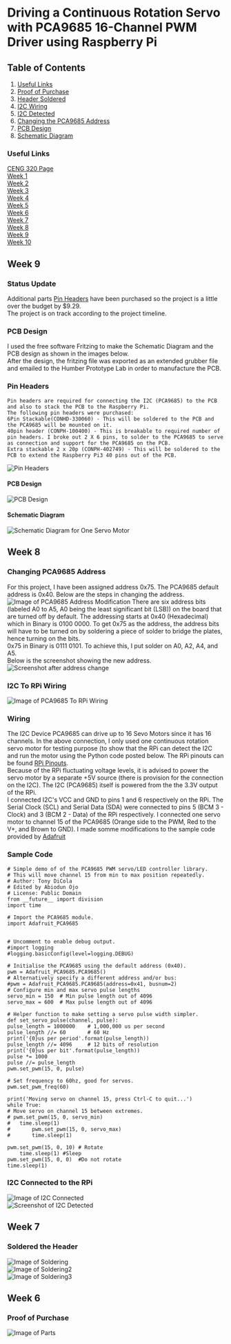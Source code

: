 # Driving a Continuous Rotation Servo with PCA9685 16-Channel PWM Driver using Raspberry Pi

## Table of Contents
1. [Useful Links](#Useful-Links)  
2. [Proof of Purchase](#proof-of-purchase)  
3. [Header Soldered](#soldered-the-header)  
4. [I2C Wiring](#i2c-to-rpi-wiring)  
5. [I2C Detected](#i2c-connected-to-the-rpi)  
6. [Changing the PCA9685 Address](#changing-pca9685-address)
7. [PCB Design](#pcb-design)  
8. [Schematic Diagram](#schematic-diagram)  

### Useful Links
[CENG 320 Page](https://six0four.github.io/ceng317/)  
[Week 1](https://six0four.github.io/ceng317/wk01.html)  
[Week 2](https://six0four.github.io/ceng317/wk02.html)  
[Week 3](https://six0four.github.io/ceng317/wk03.html)  
[Week 4](https://six0four.github.io/ceng317/wk04.html)  
[Week 5](https://six0four.github.io/ceng317/wk05.html)  
[Week 6](https://six0four.github.io/ceng317/wk06.html)  
[Week 7](https://six0four.github.io/ceng317/wk07.html)  
[Week 8](https://six0four.github.io/ceng317/wk08.html)  
[Week 9](https://six0four.github.io/ceng317/wk09.html)  
[Week 10](https://six0four.github.io/ceng317/wk10.html)  

## Week 9  
### Status Update  
Additional parts [Pin Headers](#pin-headers) have been purchased so the project is a little over the budget by $9.29.  
The project is on track according to the project timeline.  
### PCB Design  
I used the free software Fritzing to make the Schematic Diagram and the PCB design as shown in the images below.  
After the design, the fritzing file was exported as an extended grubber file and emailed to the Humber Prototype Lab in order to manufacture the PCB.   
### Pin Headers  
    Pin headers are required for connecting the I2C (PCA9685) to the PCB and also to stack the PCB to the Raspberry Pi.  
    The following pin headers were purchased:  
    6Pin Stackable(CONHD-330060) - This will be soldered to the PCB and the PCA9685 will be mounted on it.  
    40pin header (CONPH-100400) - This is breakable to required number of pin headers. I broke out 2 X 6 pins, to solder to the PCA9685 to serve as connection and support for the PCA9685 on the PCB.  
    Extra stackable 2 x 20p (CONPH-402749) - This will be soldered to the PCB to extend the Raspberry Pi3 40 pins out of the PCB.
![Pin Headers](https://raw.githubusercontent.com/biodunduke/ServoMotorDriver/master/images/headerpins.jpeg)
#### PCB Design
![PCB Design](https://raw.githubusercontent.com/biodunduke/ServoMotorDriver/master/images/servomotor_pcb.png)  
#### Schematic Diagram  
![Schematic Diagram for One Servo Motor](https://raw.githubusercontent.com/biodunduke/ServoMotorDriver/master/images/servomotor_schem.png)  

## Week 8  
### Changing PCA9685 Address
For this project, I have been assigned address 0x75. The PCA9685 default address is 0x40. Below are the steps in changing the address.  
![Image of PCA9685 Address Modification](https://raw.githubusercontent.com/biodunduke/ServoMotorDriver/master/images/addressbits.jpeg) 
There are six address bits (labeled A0 to A5, A0 being the least significant bit (LSB)) on the board that are turned off by default. The addressing starts at 0x40 (Hexadecimal) which in Binary is 0100 0000. To get 0x75 as the address, the address bits will have to be turned on by soldering a piece of solder to bridge the plates, hence turning on the bits.  
0x75 in Binary is 0111 0101. To achieve this, I put solder on A0, A2, A4, and A5.  
Below is the screenshot showing the new address.  
![Screenshot after address change](https://raw.githubusercontent.com/biodunduke/ServoMotorDriver/master/images/addresschanged.png)  
### I2C To RPi Wiring  
![Image of PCA9685 To RPi Wiring](https://raw.githubusercontent.com/biodunduke/ServoMotorDriver/master/images/i2c-rpi-wiring.jpeg)  
### Wiring  

The I2C Device PCA9685 can drive up to 16 Sevo Motors since it has 16 channels. In the above connection, I only used one continuous rotation servo motor for testing purpose (to show that the RPi can detect the I2C and run the motor using the Python code posted below. The RPi pinouts can be found [RPi Pinouts](https://pinout.xyz/pinout/i2c).  
Because of the RPi fluctuating voltage levels, it is advised to power the servo motor by a separate +5V source (there is provision for the connection on the I2C). The I2C (PCA9685) itself is powered from the the 3.3V output of the RPi.  
I connected I2C's VCC and GND to pins 1 and 6 respectively on the RPi. The Serial Clock (SCL) and Serial Data (SDA) were connected to pins 5 (BCM 3 - Clock) and 3 (BCM 2 - Data) of the RPi respectively. I connected one servo motor to channel 15 of the PCA9685 (Orange side to the PWM, Red to the V+, and Brown to GND). I made somme modifications to the sample code provided by [Adafruit](https://github.com/adafruit/Adafruit_Python_PCA9685/blob/master/examples/simpletest.py)  

### Sample Code  
    # Simple demo of of the PCA9685 PWM servo/LED controller library.
    # This will move channel 15 from min to max position repeatedly.
    # Author: Tony DiCola
    # Edited by Abiodun Ojo
    # License: Public Domain
    from __future__ import division
    import time

    # Import the PCA9685 module.
    import Adafruit_PCA9685


    # Uncomment to enable debug output.
    #import logging
    #logging.basicConfig(level=logging.DEBUG)

    # Initialise the PCA9685 using the default address (0x40).
    pwm = Adafruit_PCA9685.PCA9685()
    # Alternatively specify a different address and/or bus:
    #pwm = Adafruit_PCA9685.PCA9685(address=0x41, busnum=2)
    # Configure min and max servo pulse lengths
    servo_min = 150  # Min pulse length out of 4096
    servo_max = 600  # Max pulse length out of 4096

    # Helper function to make setting a servo pulse width simpler.
    def set_servo_pulse(channel, pulse):
    pulse_length = 1000000    # 1,000,000 us per second
    pulse_length //= 60       # 60 Hz
    print('{0}us per period'.format(pulse_length))
    pulse_length //= 4096     # 12 bits of resolution
    print('{0}us per bit'.format(pulse_length))
    pulse *= 1000
    pulse //= pulse_length
    pwm.set_pwm(15, 0, pulse)

    # Set frequency to 60hz, good for servos.
    pwm.set_pwm_freq(60)

    print('Moving servo on channel 15, press Ctrl-C to quit...')
    while True:
    # Move servo on channel 15 between extremes.
    # pwm.set_pwm(15, 0, servo_min)
    #   time.sleep(1)
    #    	pwm.set_pwm(15, 0, servo_max)
    #    	time.sleep(1)

	pwm.set_pwm(15, 0, 10) # Rotate
    	time.sleep(1) #Sleep
	pwm.set_pwm(15, 0, 0)  #Do not rotate
	time.sleep(1)

### I2C Connected to the RPi  
![Image of I2C Connected](https://raw.githubusercontent.com/biodunduke/ServoMotorDriver/master/images/i2c-to-rpi.jpeg)  
![Screenshot of I2C Detected](https://raw.githubusercontent.com/biodunduke/ServoMotorDriver/master/images/i2cdetected.PNG)  

## Week 7
### Soldered the Header 
![Image of Soldering](https://raw.githubusercontent.com/biodunduke/ServoMotorDriver/master/images/soldering.jpeg)  
![Image of Soldering2](https://raw.githubusercontent.com/biodunduke/ServoMotorDriver/master/images/backsolder.jpeg)  
![Image of Soldering3](https://raw.githubusercontent.com/biodunduke/ServoMotorDriver/master/images/solderedheader.jpeg)  

## Week 6
### Proof of Purchase  
![Image of Parts](https://raw.githubusercontent.com/biodunduke/ServoMotorDriver/master/images/purchaseproof.jpeg)  
